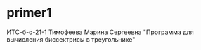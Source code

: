 # primer1
ИТС-б-о-21-1
Тимофеева Марина Сергеевна
"Программа для вычисления биссектрисы в треугольнике"